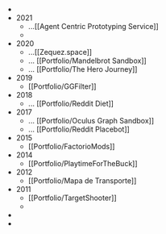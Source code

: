 -
- 2021
	- ...[[Agent Centric Prototyping Service]]
	-
- 2020
	- ...[[Zequez.space]]
	- ... [[Portfolio/Mandelbrot Sandbox]]
	- ... [[Portfolio/The Hero Journey]]
- 2019
	- [[Portfolio/GGFilter]]
- 2018
	- ... [[Portfolio/Reddit Diet]]
- 2017
	- ... [[Portfolio/Oculus Graph Sandbox]]
	- ... [[Portfolio/Reddit Placebot]]
- 2015
	- [[Portfolio/FactorioMods]]
- 2014
	- [[Portfolio/PlaytimeForTheBuck]]
- 2012
	- [[Portfolio/Mapa de Transporte]]
- 2011
	- [[Portfolio/TargetShooter]]
	-
-
-